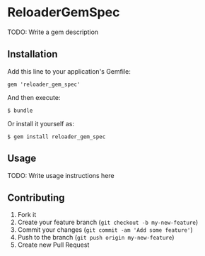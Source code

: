 # ReloaderGemSpec

TODO: Write a gem description

## Installation

Add this line to your application's Gemfile:

    gem 'reloader_gem_spec'

And then execute:

    $ bundle

Or install it yourself as:

    $ gem install reloader_gem_spec

## Usage

TODO: Write usage instructions here

## Contributing

1. Fork it
2. Create your feature branch (`git checkout -b my-new-feature`)
3. Commit your changes (`git commit -am 'Add some feature'`)
4. Push to the branch (`git push origin my-new-feature`)
5. Create new Pull Request

